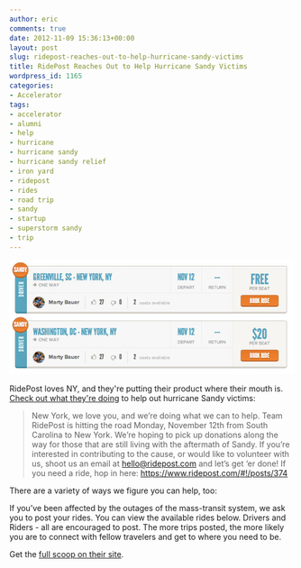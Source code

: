 ```yaml
---
author: eric
comments: true
date: 2012-11-09 15:36:13+00:00
layout: post
slug: ridepost-reaches-out-to-help-hurricane-sandy-victims
title: RidePost Reaches Out to Help Hurricane Sandy Victims
wordpress_id: 1165
categories:
- Accelerator
tags:
- accelerator
- alumni
- help
- hurricane
- hurricane sandy
- hurricane sandy relief
- iron yard
- ridepost
- rides
- road trip
- sandy
- startup
- superstorm sandy
- trip
---
```


<img src="/images/blog/2012/11/ridepost-nyc.jpg" style="border-radius: 3px;">

RidePost loves NY, and they're putting their product where their mouth is. [Check out what they're doing](https://www.ridepost.com/#!/SandyRelief) to help out hurricane Sandy victims: 

<!-- more -->

> New York, we love you, and we’re doing what we can to help. Team RidePost is hitting the road Monday, November 12th from South Carolina to New York. We’re hoping to pick up donations along the way for those that are still living with the aftermath of Sandy. If you’re interested in contributing to the cause, or would like to volunteer with us, shoot us an email at hello@ridepost.com and let’s get ‘er done! If you need a ride, hop in here: https://www.ridepost.com/#!/posts/374

There are a variety of ways we figure you can help, too:

If you’ve been affected by the outages of the mass-transit system, we ask you to post your rides. You can view the available rides below. Drivers and Riders - all are encouraged to post. The more trips posted, the more likely you are to connect with fellow travelers and get to where you need to be.

Get the [full scoop on their site](https://www.ridepost.com/#!/SandyRelief). 
